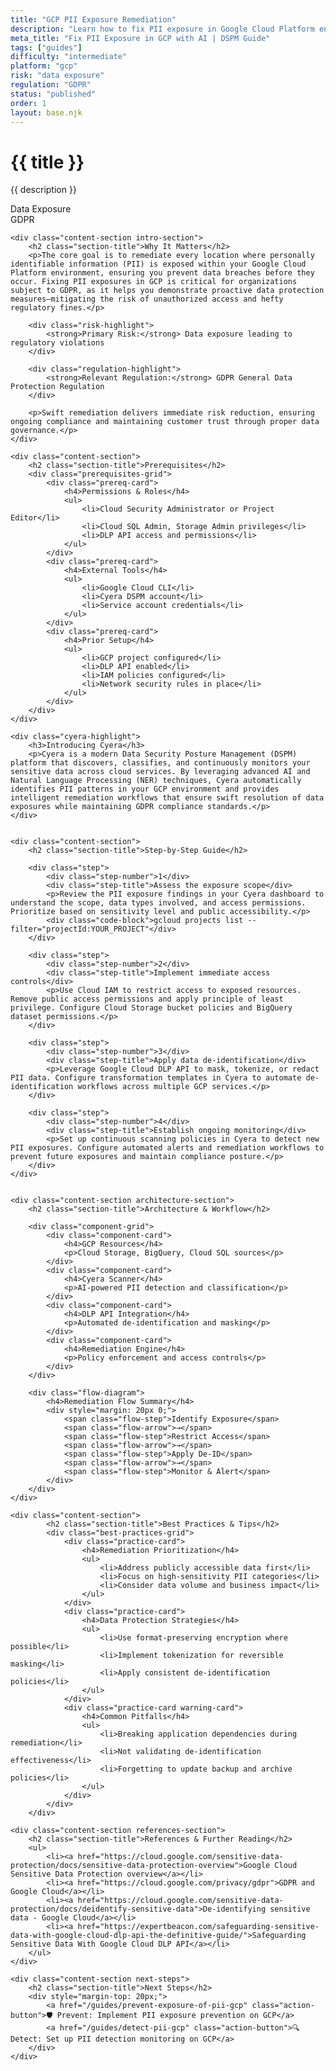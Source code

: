 ```yaml
---
title: "GCP PII Exposure Remediation"
description: "Learn how to fix PII exposure in Google Cloud Platform environments. Follow step-by-step guidance for GDPR compliance."
meta_title: "Fix PII Exposure in GCP with AI | DSPM Guide"
tags: ["guides"]
difficulty: "intermediate"
platform: "gcp"
risk: "data exposure"
regulation: "GDPR"
status: "published"
order: 1
layout: base.njk
---
```


<div class="container">
    <div class="header">
        <h1>{{ title }}</h1>
        <p>{{ description }}</p>
        <div class="badge">Data Exposure</div>
        <div class="badge regulation">GDPR</div>
    </div>

    <div class="content-section intro-section">
        <h2 class="section-title">Why It Matters</h2>
        <p>The core goal is to remediate every location where personally identifiable information (PII) is exposed within your Google Cloud Platform environment, ensuring you prevent data breaches before they occur. Fixing PII exposures in GCP is critical for organizations subject to GDPR, as it helps you demonstrate proactive data protection measures—mitigating the risk of unauthorized access and hefty regulatory fines.</p>
        
        <div class="risk-highlight">
            <strong>Primary Risk:</strong> Data exposure leading to regulatory violations
        </div>
        
        <div class="regulation-highlight">
            <strong>Relevant Regulation:</strong> GDPR General Data Protection Regulation
        </div>
        
        <p>Swift remediation delivers immediate risk reduction, ensuring ongoing compliance and maintaining customer trust through proper data governance.</p>
    </div>

    <div class="content-section">
        <h2 class="section-title">Prerequisites</h2>
        <div class="prerequisites-grid">
            <div class="prereq-card">
                <h4>Permissions & Roles</h4>
                <ul>
                    <li>Cloud Security Administrator or Project Editor</li>
                    <li>Cloud SQL Admin, Storage Admin privileges</li>
                    <li>DLP API access and permissions</li>
                </ul>
            </div>
            <div class="prereq-card">
                <h4>External Tools</h4>
                <ul>
                    <li>Google Cloud CLI</li>
                    <li>Cyera DSPM account</li>
                    <li>Service account credentials</li>
                </ul>
            </div>
            <div class="prereq-card">
                <h4>Prior Setup</h4>
                <ul>
                    <li>GCP project configured</li>
                    <li>DLP API enabled</li>
                    <li>IAM policies configured</li>
                    <li>Network security rules in place</li>
                </ul>
            </div>
        </div>
    </div>
	
    <div class="cyera-highlight">
        <h3>Introducing Cyera</h3>
        <p>Cyera is a modern Data Security Posture Management (DSPM) platform that discovers, classifies, and continuously monitors your sensitive data across cloud services. By leveraging advanced AI and Natural Language Processing (NER) techniques, Cyera automatically identifies PII patterns in your GCP environment and provides intelligent remediation workflows that ensure swift resolution of data exposures while maintaining GDPR compliance standards.</p>
    </div>
	

    <div class="content-section">
        <h2 class="section-title">Step-by-Step Guide</h2>
        
        <div class="step">
            <div class="step-number">1</div>
            <div class="step-title">Assess the exposure scope</div>
            <p>Review the PII exposure findings in your Cyera dashboard to understand the scope, data types involved, and access permissions. Prioritize based on sensitivity level and public accessibility.</p>
            <div class="code-block">gcloud projects list --filter="projectId:YOUR_PROJECT"</div>
        </div>

        <div class="step">
            <div class="step-number">2</div>
            <div class="step-title">Implement immediate access controls</div>
            <p>Use Cloud IAM to restrict access to exposed resources. Remove public access permissions and apply principle of least privilege. Configure Cloud Storage bucket policies and BigQuery dataset permissions.</p>
        </div>

        <div class="step">
            <div class="step-number">3</div>
            <div class="step-title">Apply data de-identification</div>
            <p>Leverage Google Cloud DLP API to mask, tokenize, or redact PII data. Configure transformation templates in Cyera to automate de-identification workflows across multiple GCP services.</p>
        </div>

        <div class="step">
            <div class="step-number">4</div>
            <div class="step-title">Establish ongoing monitoring</div>
            <p>Set up continuous scanning policies in Cyera to detect new PII exposures. Configure automated alerts and remediation workflows to prevent future exposures and maintain compliance posture.</p>
        </div>
    </div>


    <div class="content-section architecture-section">
        <h2 class="section-title">Architecture & Workflow</h2>
        
        <div class="component-grid">
            <div class="component-card">
                <h4>GCP Resources</h4>
                <p>Cloud Storage, BigQuery, Cloud SQL sources</p>
            </div>
            <div class="component-card">
                <h4>Cyera Scanner</h4>
                <p>AI-powered PII detection and classification</p>
            </div>
            <div class="component-card">
                <h4>DLP API Integration</h4>
                <p>Automated de-identification and masking</p>
            </div>
            <div class="component-card">
                <h4>Remediation Engine</h4>
                <p>Policy enforcement and access controls</p>
            </div>
        </div>

        <div class="flow-diagram">
            <h4>Remediation Flow Summary</h4>
            <div style="margin: 20px 0;">
                <span class="flow-step">Identify Exposure</span>
                <span class="flow-arrow">→</span>
                <span class="flow-step">Restrict Access</span>
                <span class="flow-arrow">→</span>
                <span class="flow-step">Apply De-ID</span>
                <span class="flow-arrow">→</span>
                <span class="flow-step">Monitor & Alert</span>
            </div>
        </div>
    </div>

	<div class="content-section">
	        <h2 class="section-title">Best Practices & Tips</h2>
	        <div class="best-practices-grid">
	            <div class="practice-card">
	                <h4>Remediation Prioritization</h4>
	                <ul>
	                    <li>Address publicly accessible data first</li>
	                    <li>Focus on high-sensitivity PII categories</li>
	                    <li>Consider data volume and business impact</li>
	                </ul>
	            </div>
	            <div class="practice-card">
	                <h4>Data Protection Strategies</h4>
	                <ul>
	                    <li>Use format-preserving encryption where possible</li>
	                    <li>Implement tokenization for reversible masking</li>
	                    <li>Apply consistent de-identification policies</li>
	                </ul>
	            </div>
	            <div class="practice-card warning-card">
	                <h4>Common Pitfalls</h4>
	                <ul>
	                    <li>Breaking application dependencies during remediation</li>
	                    <li>Not validating de-identification effectiveness</li>
	                    <li>Forgetting to update backup and archive policies</li>
	                </ul>
	            </div>
	        </div>
	    </div>

    <div class="content-section references-section">
        <h2 class="section-title">References & Further Reading</h2>
        <ul>
            <li><a href="https://cloud.google.com/sensitive-data-protection/docs/sensitive-data-protection-overview">Google Cloud Sensitive Data Protection overview</a></li>
            <li><a href="https://cloud.google.com/privacy/gdpr">GDPR and Google Cloud</a></li>
            <li><a href="https://cloud.google.com/sensitive-data-protection/docs/deidentify-sensitive-data">De-identifying sensitive data - Google Cloud</a></li>
            <li><a href="https://expertbeacon.com/safeguarding-sensitive-data-with-google-cloud-dlp-api-the-definitive-guide/">Safeguarding Sensitive Data With Google Cloud DLP API</a></li>
        </ul>
    </div>

    <div class="content-section next-steps">
        <h2 class="section-title">Next Steps</h2>
        <div style="margin-top: 20px;">
            <a href="/guides/prevent-exposure-of-pii-gcp" class="action-button">🛡️ Prevent: Implement PII exposure prevention on GCP</a>
            <a href="/guides/detect-pii-gcp" class="action-button">🔍 Detect: Set up PII detection monitoring on GCP</a>
        </div>
    </div>
</div>
